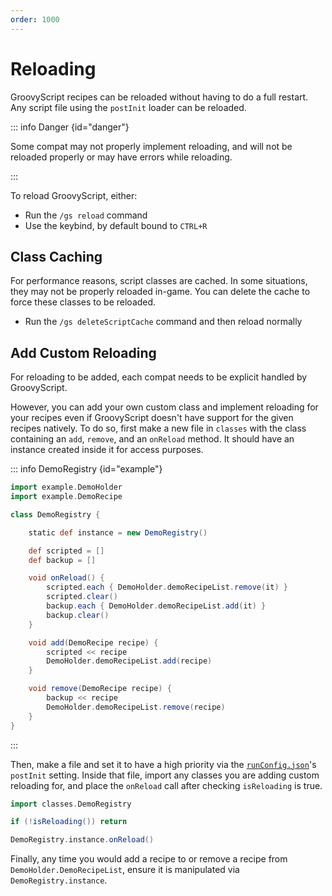 ```yaml
---
order: 1000
---
```


# Reloading


GroovyScript recipes can be reloaded without having to do a full restart.
Any script file using the `postInit` loader can be reloaded.

::: info Danger {id="danger"}

Some compat may not properly implement reloading, and will not be reloaded properly or may have errors while reloading.

:::

To reload GroovyScript, either:

- Run the `/gs reload` command
- Use the keybind, by default bound to `CTRL+R`


## Class Caching

For performance reasons, script classes are cached.
In some situations, they may not be properly reloaded in-game.
You can delete the cache to force these classes to be reloaded.

- Run the `/gs deleteScriptCache` command and then reload normally


## Add Custom Reloading

For reloading to be added, each compat needs to be explicit handled by GroovyScript.

However, you can add your own custom class and implement reloading for your recipes even if GroovyScript doesn't have support for the given recipes natively.
To do so, first make a new file in `classes` with the class containing an `add`, `remove`, and an `onReload` method.
It should have an instance created inside it for access purposes.

::: info DemoRegistry {id="example"}
```groovy
import example.DemoHolder
import example.DemoRecipe

class DemoRegistry {

    static def instance = new DemoRegistry()

    def scripted = []
    def backup = []

    void onReload() {
        scripted.each { DemoHolder.demoRecipeList.remove(it) }
        scripted.clear()
        backup.each { DemoHolder.demoRecipeList.add(it) }
        backup.clear()
    }

    void add(DemoRecipe recipe) {
        scripted << recipe
        DemoHolder.demoRecipeList.add(recipe)
    }

    void remove(DemoRecipe recipe) {
        backup << recipe
        DemoHolder.demoRecipeList.remove(recipe)
    }
}
```
:::

Then, make a file and set it to have a high priority via the [`runConfig.json`](./run_config.md#postinit)'s `postInit` setting.
Inside that file, import any classes you are adding custom reloading for, and place the `onReload` call after checking `isReloading` is true.

```groovy
import classes.DemoRegistry

if (!isReloading()) return

DemoRegistry.instance.onReload()
```

Finally, any time you would add a recipe to or remove a recipe from `DemoHolder.DemoRecipeList`,
ensure it is manipulated via `DemoRegistry.instance`.
